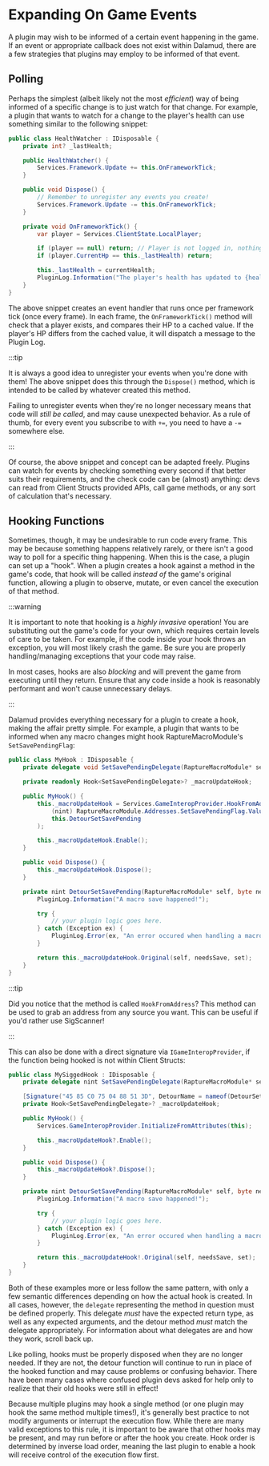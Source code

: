 # Expanding On Game Events

A plugin may wish to be informed of a certain event happening in the game. If an
event or appropriate callback does not exist within Dalamud, there are a few
strategies that plugins may employ to be informed of that event.

## Polling

Perhaps the simplest (albeit likely not the most _efficient_) way of being
informed of a specific change is to just watch for that change. For example, a
plugin that wants to watch for a change to the player's health can use something
similar to the following snippet:

```csharp
public class HealthWatcher : IDisposable {
    private int? _lastHealth;

    public HealthWatcher() {
        Services.Framework.Update += this.OnFrameworkTick;
    }

    public void Dispose() {
        // Remember to unregister any events you create!
        Services.Framework.Update -= this.OnFrameworkTick;
    }

    private void OnFrameworkTick() {
        var player = Services.ClientState.LocalPlayer;

        if (player == null) return; // Player is not logged in, nothing we can do.
        if (player.CurrentHp == this._lastHealth) return;

        this._lastHealth = currentHealth;
        PluginLog.Information("The player's health has updated to {health}.", currentHealth);
    }
}
```

The above snippet creates an event handler that runs once per framework tick
(once every frame). In each frame, the `OnFrameworkTick()` method will check
that a player exists, and compares their HP to a cached value. If the player's
HP differs from the cached value, it will dispatch a message to the Plugin Log.

:::tip

It is always a good idea to unregister your events when you're done with them!
The above snippet does this through the `Dispose()` method, which is intended to
be called by whatever created this method.

Failing to unregister events when they're no longer necessary means that code
will _still be called_, and may cause unexpected behavior. As a rule of thumb,
for every event you subscribe to with `+=`, you need to have a `-=` somewhere
else.

:::

Of course, the above snippet and concept can be adapted freely. Plugins can
watch for events by checking something every second if that better suits their
requirements, and the check code can be (almost) anything: devs can read from
Client Structs provided APIs, call game methods, or any sort of calculation
that's necessary.

## Hooking Functions

Sometimes, though, it may be undesirable to run code every frame. This may be
because something happens relatively rarely, or there isn't a good way to poll
for a specific thing happening. When this is the case, a plugin can set up a
"hook". When a plugin creates a hook against a method in the game's code, that
hook will be called _instead of_ the game's original function, allowing a plugin
to observe, mutate, or even cancel the execution of that method.

:::warning

It is important to note that hooking is a _highly invasive_ operation! You are
substituting out the game's code for your own, which requires certain levels of
care to be taken. For example, if the code inside your hook throws an exception,
you will most likely crash the game. Be sure you are properly handling/managing
exceptions that your code may raise.

In most cases, hooks are also _blocking_ and will prevent the game from
executing until they return. Ensure that any code inside a hook is reasonably
performant and won't cause unnecessary delays.

:::

Dalamud provides everything necessary for a plugin to create a hook, making the
affair pretty simple. For example, a plugin that wants to be informed when any
macro changes might hook RaptureMacroModule's `SetSavePendingFlag`:

```csharp
public class MyHook : IDisposable {
    private delegate void SetSavePendingDelegate(RaptureMacroModule* self, byte needsSave, uint set);

    private readonly Hook<SetSavePendingDelegate>? _macroUpdateHook;

    public MyHook() {
        this._macroUpdateHook = Services.GameInteropProvider.HookFromAddress<MacroUpdate>(
            (nint) RaptureMacroModule.Addresses.SetSavePendingFlag.Value,
            this.DetourSetSavePending
        );

        this._macroUpdateHook.Enable();
    }

    public void Dispose() {
        this._macroUpdateHook.Dispose();
    }

    private nint DetourSetSavePending(RaptureMacroModule* self, byte needsSave, uint set) {
        PluginLog.Information("A macro save happened!");

        try {
            // your plugin logic goes here.
        } catch (Exception ex) {
            PluginLog.Error(ex, "An error occured when handling a macro save event.");
        }

        return this._macroUpdateHook.Original(self, needsSave, set);
    }
}
```

:::tip

Did you notice that the method is called `HookFromAddress`? This method can be
used to grab an address from any source you want. This can be useful if you'd
rather use SigScanner!

:::

This can also be done with a direct signature via `IGameInteropProvider`, if the
function being hooked is not within Client Structs:

```csharp
public class MySiggedHook : IDisposable {
    private delegate nint SetSavePendingDelegate(RaptureMacroModule* self, byte needsSave, uint set);

    [Signature("45 85 C0 75 04 88 51 3D", DetourName = nameof(DetourSetSavePending))]
    private Hook<SetSavePendingDelegate>? _macroUpdateHook;

    public MyHook() {
        Services.GameInteropProvider.InitializeFromAttributes(this);

        this._macroUpdateHook?.Enable();
    }

    public void Dispose() {
        this._macroUpdateHook?.Dispose();
    }

    private nint DetourSetSavePending(RaptureMacroModule* self, byte needsSave, uint set) {
        PluginLog.Information("A macro save happened!");

        try {
            // your plugin logic goes here.
        } catch (Exception ex) {
            PluginLog.Error(ex, "An error occured when handling a macro save event.");
        }

        return this._macroUpdateHook!.Original(self, needsSave, set);
    }
}
```

Both of these examples more or less follow the same pattern, with only a few
semantic differences depending on how the actual hook is created. In all cases,
however, the `delegate` representing the method in question must be defined
properly. This delegate _must_ have the expected return type, as well as any
expected arguments, and the detour method _must_ match the delegate
appropriately. For information about what delegates are and how they work,
scroll back up.

Like polling, hooks must be properly disposed when they are no longer needed. If
they are not, the detour function will continue to run in place of the hooked
function and may cause problems or confusing behavior. There have been many
cases where confused plugin devs asked for help only to realize that their old
hooks were still in effect!

Because multiple plugins may hook a single method (or one plugin may hook the
same method multiple times!), it's generally best practice to not modify
arguments or interrupt the execution flow. While there are many valid exceptions
to this rule, it is important to be aware that other hooks may be present, and
may run before or after the hook you create. Hook order is determined by inverse
load order, meaning the last plugin to enable a hook will receive control of the
execution flow first.
